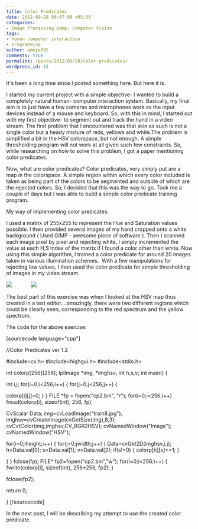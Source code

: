 ```yaml
---
title: Color Predicates
date: 2012-09-28 00:47:09 +05:30
categories:
- Image Processing &amp; Computer Vision
tags:
- human computer interaction
- programming
author: ameya005
comments: true
permalink: /posts/2012/09/28/color-predicates/
wordpress_id: 15
---
```


It's been a long time since I posted something here. But here it is.

I started my current project with a simple objective- I wanted to build a completely natural human- computer interaction system. Basically, my final aim is to just have a few cameras and microphones work as the input devices instead of a mouse and keyboard. So, with this in mind, I started out with my first objective- to segment out and track the hand in a video stream.
The first problem that I encountered was that skin as such is not a single color but a heady mixture of reds, yellows and white.The problem is simplified a bit in the HSV colorspace, but not enough. A simple thresholding program will not work at all given such few constraints. So, while researching on how to solve this problem, I got a paper mentioning color predicates.

Now, what are color predicates? Color predicates, very simply put are a map in the colorspace. A simple region within which every color included is taken as being part of the colors to be segmented and outside of which are the rejected colors. So, I decided that this was the way to go. Took me a couple of days but I was able to build a simple color predicate training program.

My way of implementing color predicates:

I used a matrix of 255x255 to represent the Hue and Saturation values possible. I then provided several images of my hand cropped onto a white background ( Used GIMP - awesome piece of software ). Then I scanned each image pixel by pixel and rejecting white, I simply incremented the value at each H,S index of the matrix if I found a color other than white. Now using this simple algorithm, I trained a color predicate for around 20 images taken in various illumination schemes.  With a few manipulations for rejecting low values, I then used the color predicate for simple thresholding of images in my video stream.

[![](http://ameyajoshi005.files.wordpress.com/2012/09/handtrain2.jpg?w=300)](http://ameyajoshi005.files.wordpress.com/2012/09/handtrain2.jpg)             [![](http://ameyajoshi005.files.wordpress.com/2012/09/handtrain3.jpg?w=300)](http://ameyajoshi005.files.wordpress.com/2012/09/handtrain3.jpg)

The best part of this exercise was when I looked at the HSV map thus created in a text editor....amazingly, there were two different regions which could be clearly seen, corresponding to the red spectrum and the yellow spectrum.

The code for the above exercise:

[sourcecode language="cpp"]

//Color Predicates ver 1.2

#include<cv.h>
#include<highgui.h>
#include<stdio.h>

int colorp[256][256];
IplImage *img, *imghsv;
int h,s,v;
int main()
{

int i,j;
for(i=0;i<256;i++)
{
for(j=0;j<256;j++)
{

colorp[i][j]=0;
}
}
FILE *fp = fopen("cp2.bin", "r");
for(i=0;i<256;i++)
fread(colorp[i], sizeof(int), 256, fp);

CvScalar Data;
img=cvLoadImage("train8.jpg");
imghsv=cvCreateImage(cvGetSize(img),8,3);
cvCvtColor(img,imghsv,CV_BGR2HSV);
cvNamedWindow("Image");
cvNamedWindow("HSV");

for(i=0;i<img->height;i++)
{
for(j=0;j<img->width;j++)
{
Data=cvGet2D(imghsv,i,j);
h=Data.val[0];
s=Data.val[1];
v=Data.val[2];
if(s!=0)
{
colorp[h][s]+=1;
}

}
}
fclose(fp);
FILE* fp2=fopen("cp2.bin","w");
for(i=0;i<256;i++)
{
fwrite(colorp[i], sizeof(int), 256*256, fp2);
}

fclose(fp2);

return 0;

}
[/sourcecode]

In the next post, I will be describing my attempt to use the created color predicate.
